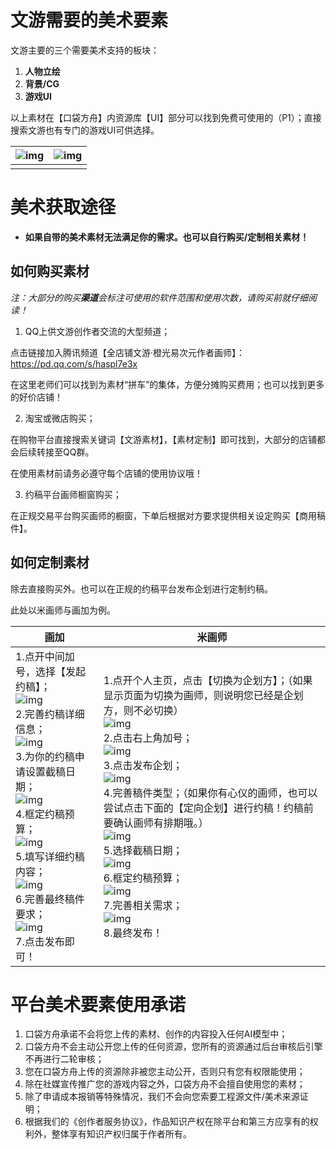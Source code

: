 # 文游需要的美术要素

文游主要的三个需要美术支持的板块：

1. **人物立绘**
2. **背景/CG**
3. **游戏UI**

以上素材在【口袋方舟】内资源库【UI】部分可以找到免费可使用的（P1）；直接搜索文游也有专门的游戏UI可供选择。

| ![img](https://arkimg.ark.online/1760681494193-315.webp) | ![img](https://arkimg.ark.online/1760681494193-316.webp) |
| -------------------------------------------------------- | -------------------------------------------------------- |
|                                                          |                                                          |

# 美术获取途径

- **如果自带的美术素材无法满足你的需求。也可以自行购买/定制相关素材！**

## 如何购买素材

*注：大部分的购买**渠道**会标注可使用的软件范围和使用次数，请购买前就仔细阅读！*

1. QQ上供文游创作者交流的大型频道；

点击链接加入腾讯频道【全店铺文游·橙光易次元作者画师】：https://pd.qq.com/s/haspl7e3x

在这里老师们可以找到为素材“拼车”的集体，方便分摊购买费用；也可以找到更多的好价店铺！

2. 淘宝或微店购买；

在购物平台直接搜索关键词【文游素材】，【素材定制】即可找到，大部分的店铺都会后续转接至QQ群。

在使用素材前请务必遵守每个店铺的使用协议哦！

3. 约稿平台画师橱窗购买；

在正规交易平台购买画师的橱窗，下单后根据对方要求提供相关设定购买【商用稿件】。

## 如何定制素材

除去直接购买外。也可以在正规的约稿平台发布企划进行定制约稿。

此处以米画师与画加为例。

| **画加**                                                     | **米画师**                                                   |
| ------------------------------------------------------------ | ------------------------------------------------------------ |
| 1.点开中间加号，选择【发起约稿】；<br />![img](https://arkimg.ark.online/1760681494193-317-1760681637235-390-1760681639050-404-1760681643983-414-1760681646212-426-1760681648893-438-1760681649804-450-1760681651895-462-1760681653380-476-1760681656017-486-1760681659096-498-1760681660880-510.webp)<br />2.完善约稿详细信息；<br />![img](https://arkimg.ark.online/1760681494193-318-1760681637235-391-1760681639050-402-1760681643983-415-1760681646212-427-1760681648893-439-1760681649804-453-1760681651895-463-1760681653379-474-1760681656017-487-1760681659096-500-1760681660880-511.webp)<br />3.为你的约稿申请设置截稿日期；<br />![img](https://arkimg.ark.online/1760681494193-319-1760681637235-392-1760681639050-405-1760681643983-416-1760681646212-428-1760681648893-440-1760681649804-451-1760681651895-464-1760681653380-475-1760681656017-488-1760681659096-499-1760681660880-512.webp)<br />4.框定约稿预算；<br />![img](https://arkimg.ark.online/1760681494193-320-1760681637235-393-1760681639050-403-1760681643983-417-1760681646212-430-1760681648893-441-1760681649804-452-1760681651895-466-1760681653380-477-1760681656017-489-1760681659096-501-1760681660880-514.webp)<br />5.填写详细约稿内容；<br />![img](https://arkimg.ark.online/1760681494193-321-1760681637235-394-1760681639050-407-1760681643983-418-1760681646212-429-1760681648893-442-1760681649804-454-1760681651895-465-1760681653380-478-1760681656017-491-1760681659096-502-1760681660880-513.webp)<br />6.完善最终稿件要求；<br />![img](https://arkimg.ark.online/1760681494193-322-1760681637235-395-1760681639050-406-1760681643983-419-1760681646212-431-1760681648893-443-1760681649804-455-1760681651895-467-1760681653380-479-1760681656017-490-1760681659096-503-1760681660880-515.webp)<br />7.点击发布即可！ | 1.点开个人主页，点击【切换为企划方】；（如果显示页面为切换为画师，则说明您已经是企划方，则不必切换）<br />![img](https://arkimg.ark.online/1760681494193-323-1760681672958-536-1760681675477-550-1760681677776-564-1760681680774-578-1760681682936-592-1760681685976-606-1760681692441-620-1760681698174-634-1760681701955-648-1760681713455-662-1760681715674-678-1760681717649-690.webp)<br />2.点击右上角加号；<br />![img](https://arkimg.ark.online/1760681494193-324-1760681672958-537-1760681675477-551-1760681677776-565-1760681680774-580-1760681682936-593-1760681685976-607-1760681692441-621-1760681698174-638-1760681701955-650-1760681713455-664-1760681715674-676-1760681717649-692.webp)<br />3.点击发布企划；<br />![img](https://arkimg.ark.online/1760681494193-325-1760681672958-538-1760681675477-552-1760681677776-566-1760681680774-579-1760681682936-596-1760681685976-608-1760681692441-623-1760681698174-635-1760681701955-649-1760681713455-663-1760681715674-677-1760681717649-691.webp)<br />4.完善稿件类型；（如果你有心仪的画师，也可以尝试点击下面的【定向企划】进行约稿！约稿前要确认画师有排期哦。）<br />![img](https://arkimg.ark.online/1760681494193-326-1760681672958-539-1760681675477-553-1760681677776-567-1760681680774-582-1760681682936-595-1760681685976-610-1760681692441-622-1760681698174-637-1760681701955-651-1760681713455-666-1760681715674-679-1760681717649-693.webp)<br />5.选择截稿日期；<br />![img](https://arkimg.ark.online/1760681494193-327-1760681672958-540-1760681675477-554-1760681677776-568-1760681680774-581-1760681682936-594-1760681685976-609-1760681692441-624-1760681698174-636-1760681701955-652-1760681713455-665-1760681715674-681-1760681717649-694.webp)<br />6.框定约稿预算；<br />![img](https://arkimg.ark.online/1760681494193-328-1760681672958-541-1760681675477-555-1760681677776-569-1760681680774-583-1760681682936-597-1760681685976-611-1760681692441-625-1760681698174-640-1760681701955-654-1760681713455-667-1760681715674-680-1760681717649-695.webp)<br />7.完善相关需求；<br />![img](https://arkimg.ark.online/1760681494193-329-1760681672958-542-1760681675477-556-1760681677776-570-1760681680774-584-1760681682936-598-1760681685976-612-1760681692441-626-1760681698174-639-1760681701955-653-1760681713455-668-1760681715674-682-1760681717649-696.webp)<br />8.最终发布！ |

# 平台美术要素使用承诺

1. 口袋方舟承诺不会将您上传的素材、创作的内容投入任何AI模型中；
2. 口袋方舟不会主动公开您上传的任何资源，您所有的资源通过后台审核后引擎不再进行二轮审核；
3. 您在口袋方舟上传的资源除非被您主动公开，否则只有您有权限能使用；
4. 除在社媒宣传推广您的游戏内容之外，口袋方舟不会擅自使用您的素材；
5. 除了申请成本报销等特殊情况，我们不会向您索要工程源文件/美术来源证明；
6. 根据我们的《创作者服务协议》，作品知识产权在除平台和第三方应享有的权利外，整体享有知识产权归属于作者所有。